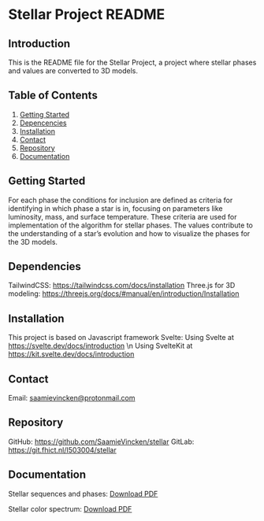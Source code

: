 # Stellar Project README

## Introduction
This is the README file for the Stellar Project, a project where stellar phases and values are converted to 3D models. 

## Table of Contents
1. [Getting Started](#getting-started)
2. [Depencencies](#depencencies)
3. [Installation](#installation)
4. [Contact](#contact)
5. [Repository](#repository)
6. [Documentation](#documentation)

## Getting Started
For each phase the conditions for inclusion are defined as criteria for identifying in which phase a star is in, focusing on parameters like luminosity, mass, and surface temperature. These criteria are used for implementation of the algorithm for stellar phases. The values contribute to the understanding of a star’s evolution and how to visualize the phases for the 3D models.

## Dependencies
TailwindCSS: https://tailwindcss.com/docs/installation
Three.js for 3D modeling: https://threejs.org/docs/#manual/en/introduction/Installation

## Installation
This project is based on Javascript framework Svelte:
Using Svelte at https://svelte.dev/docs/introduction \n
Using SvelteKit at https://kit.svelte.dev/docs/introduction

## Contact
Email: saamievincken@protonmail.com

## Repository
GitHub: https://github.com/SaamieVincken/stellar
GitLab: https://git.fhict.nl/I503004/stellar

## Documentation
Stellar sequences and phases: [Download PDF](https://github.com/SaamieVincken/stellar/blob/main/V2_Astronomical%20research%20-%20Stellar%20phases.pdf)

Stellar color spectrum: [Download PDF](https://github.com/SaamieVincken/stellar/blob/main/Astronomical%20research%20-%20Color%20spectrum.pdf)
